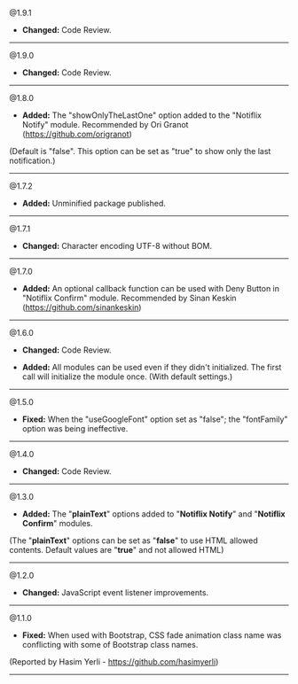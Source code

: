 @1.9.1
* **Changed:** Code Review.

----- 

@1.9.0
* **Changed:** Code Review.

----- 

@1.8.0
* **Added:** The "showOnlyTheLastOne" option added to the "Notiflix Notify" module. Recommended by Ori Granot (https://github.com/origranot)

(Default is "false". This option can be set as "true" to show only the last notification.)

----- 

@1.7.2
* **Added:** Unminified package published.

----- 

@1.7.1
* **Changed:** Character encoding UTF-8 without BOM.

----- 

@1.7.0
* **Added:** An optional callback function can be used with Deny Button in "Notiflix Confirm" module. Recommended by Sinan Keskin (https://github.com/sinankeskin)

----- 

@1.6.0
* **Changed:** Code Review.

* **Added:** All modules can be used even if they didn't initialized. The first call will initialize the module once. (With default settings.)

----- 

@1.5.0
* **Fixed:** When the "useGoogleFont" option set as "false"; the "fontFamily" option was being ineffective. 

----- 

@1.4.0
* **Changed:** Code Review.

----- 

@1.3.0
* **Added:** The "**plainText**" options added to "**Notiflix Notify**" and "**Notiflix Confirm**" modules.  

(The "**plainText**" options can be set as "**false**" to use HTML allowed contents. Default values are "**true**" and not allowed HTML)

----- 

@1.2.0
* **Changed:** JavaScript event listener improvements.

----- 

@1.1.0
* **Fixed:** When used with Bootstrap, CSS fade animation class name was conflicting with some of Bootstrap class names. 

(Reported by Hasim Yerli - https://github.com/hasimyerli)

----- 